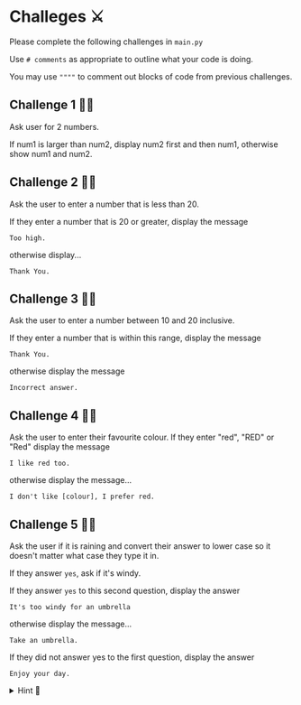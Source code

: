 # Challeges ⚔️
Please complete the following challenges in `main.py`

Use `# comments` as appropriate to outline what your code is doing.

You may use `""""` to comment out blocks of code from previous challenges.


## Challenge 1 👨‍💻
Ask user for 2 numbers. 

If num1 is larger than num2, display num2 first and then num1, otherwise show num1 and num2.

## Challenge 2 👨‍💻
Ask the user to enter a number that is less than 20. 

If they enter a number that is 20 or greater, display the message 
````
Too high.
````
otherwise display...
````
Thank You.
````

## Challenge 3 👨‍💻
Ask the user to enter a number between 10 and 20 inclusive.

If they enter a number that is within this range, display the message 
````
Thank You.
````
otherwise display the message 
````
Incorrect answer.
````

## Challenge 4 👨‍💻
Ask the user to enter their favourite colour. If they enter "red", "RED" or "Red" display the message 
```` 
I like red too.
````
otherwise display the message...
````
I don't like [colour], I prefer red.
````

## Challenge 5 👨‍💻
Ask the user if it is raining and convert their answer to lower case so it doesn't matter what case they type it in.

If they answer `yes`, ask if it's windy.

If they answer `yes` to this second question, display the answer 
````
It's too windy for an umbrella
````
otherwise display the message...
````
Take an umbrella.
````

If they did not answer yes to the first question, display the answer 
````
Enjoy your day.
````

<details>
<summary> Hint 👀</summary>

````py
text = str.lower(text)
````
</details>

> 
